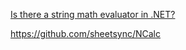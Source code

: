 [Is there a string math evaluator in .NET?](https://stackoverflow.com/questions/355062/is-there-a-string-math-evaluator-in-net)

https://github.com/sheetsync/NCalc
